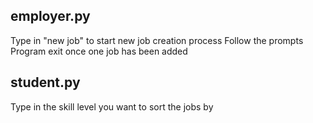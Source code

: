 ## employer.py
Type in "new job" to start new job creation process
Follow the prompts
Program exit once one job has been added

## student.py
Type in the skill level you want to sort the jobs by

